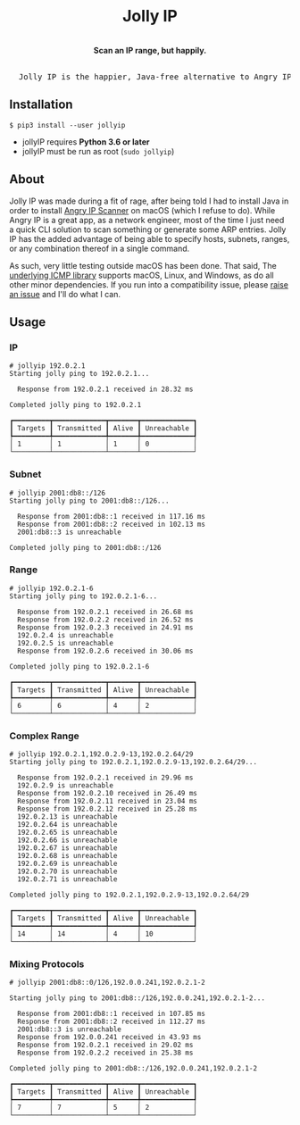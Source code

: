 <div align="center">
  <br/>
  <h1>Jolly IP</h1>
  <br/>
  <strong>Scan an IP range, but happily.</strong>
  <br/>
  <br/>
  <pre>
  Jolly IP is the happier, Java-free alternative to Angry IP Scanner.</pre>
</div>

## Installation

```console
$ pip3 install --user jollyip
```

- jollyIP requires **Python 3.6 or later**
- jollyIP must be run as root (`sudo jollyip`)

## About

Jolly IP was made during a fit of rage, after being told I had to install Java in order to install [Angry IP Scanner](https://angryip.org/) on macOS (which I refuse to do). While Angry IP is a great app, as a network engineer, most of the time I just need a quick CLI solution to scan something or generate some ARP entries. Jolly IP has the added advantage of being able to specify hosts, subnets, ranges, or any combination thereof in a single command.

As such, very little testing outside macOS has been done. That said, The [underlying ICMP library](https://github.com/ValentinBELYN/icmplib) supports macOS, Linux, and Windows, as do all other minor dependencies. If you run into a compatibility issue, please [raise an issue](https://github.com/checktheroads/jollyip/issues) and I'll do what I can.

## Usage

### IP

```console
# jollyip 192.0.2.1
Starting jolly ping to 192.0.2.1...

  Response from 192.0.2.1 received in 28.32 ms

Completed jolly ping to 192.0.2.1

┏━━━━━━━━━┳━━━━━━━━━━━━━┳━━━━━━━┳━━━━━━━━━━━━━┓
┃ Targets ┃ Transmitted ┃ Alive ┃ Unreachable ┃
┡━━━━━━━━━╇━━━━━━━━━━━━━╇━━━━━━━╇━━━━━━━━━━━━━┩
│ 1       │ 1           │ 1     │ 0           │
└─────────┴─────────────┴───────┴─────────────┘
```

### Subnet

```console
# jollyip 2001:db8::/126
Starting jolly ping to 2001:db8::/126...

  Response from 2001:db8::1 received in 117.16 ms
  Response from 2001:db8::2 received in 102.13 ms
  2001:db8::3 is unreachable

Completed jolly ping to 2001:db8::/126
```

### Range

```console
# jollyip 192.0.2.1-6
Starting jolly ping to 192.0.2.1-6...

  Response from 192.0.2.1 received in 26.68 ms
  Response from 192.0.2.2 received in 26.52 ms
  Response from 192.0.2.3 received in 24.91 ms
  192.0.2.4 is unreachable
  192.0.2.5 is unreachable
  Response from 192.0.2.6 received in 30.06 ms

Completed jolly ping to 192.0.2.1-6

┏━━━━━━━━━┳━━━━━━━━━━━━━┳━━━━━━━┳━━━━━━━━━━━━━┓
┃ Targets ┃ Transmitted ┃ Alive ┃ Unreachable ┃
┡━━━━━━━━━╇━━━━━━━━━━━━━╇━━━━━━━╇━━━━━━━━━━━━━┩
│ 6       │ 6           │ 4     │ 2           │
└─────────┴─────────────┴───────┴─────────────┘
```

### Complex Range
```console
# jollyip 192.0.2.1,192.0.2.9-13,192.0.2.64/29
Starting jolly ping to 192.0.2.1,192.0.2.9-13,192.0.2.64/29...

  Response from 192.0.2.1 received in 29.96 ms
  192.0.2.9 is unreachable
  Response from 192.0.2.10 received in 26.49 ms
  Response from 192.0.2.11 received in 23.04 ms
  Response from 192.0.2.12 received in 25.28 ms
  192.0.2.13 is unreachable
  192.0.2.64 is unreachable
  192.0.2.65 is unreachable
  192.0.2.66 is unreachable
  192.0.2.67 is unreachable
  192.0.2.68 is unreachable
  192.0.2.69 is unreachable
  192.0.2.70 is unreachable
  192.0.2.71 is unreachable

Completed jolly ping to 192.0.2.1,192.0.2.9-13,192.0.2.64/29

┏━━━━━━━━━┳━━━━━━━━━━━━━┳━━━━━━━┳━━━━━━━━━━━━━┓
┃ Targets ┃ Transmitted ┃ Alive ┃ Unreachable ┃
┡━━━━━━━━━╇━━━━━━━━━━━━━╇━━━━━━━╇━━━━━━━━━━━━━┩
│ 14      │ 14          │ 4     │ 10          │
└─────────┴─────────────┴───────┴─────────────┘
```

### Mixing Protocols
```console
# jollyip 2001:db8::0/126,192.0.0.241,192.0.2.1-2

Starting jolly ping to 2001:db8::/126,192.0.0.241,192.0.2.1-2...

  Response from 2001:db8::1 received in 107.85 ms
  Response from 2001:db8::2 received in 112.27 ms
  2001:db8::3 is unreachable
  Response from 192.0.0.241 received in 43.93 ms
  Response from 192.0.2.1 received in 29.02 ms
  Response from 192.0.2.2 received in 25.38 ms

Completed jolly ping to 2001:db8::/126,192.0.0.241,192.0.2.1-2

┏━━━━━━━━━┳━━━━━━━━━━━━━┳━━━━━━━┳━━━━━━━━━━━━━┓
┃ Targets ┃ Transmitted ┃ Alive ┃ Unreachable ┃
┡━━━━━━━━━╇━━━━━━━━━━━━━╇━━━━━━━╇━━━━━━━━━━━━━┩
│ 7       │ 7           │ 5     │ 2           │
└─────────┴─────────────┴───────┴─────────────┘
```